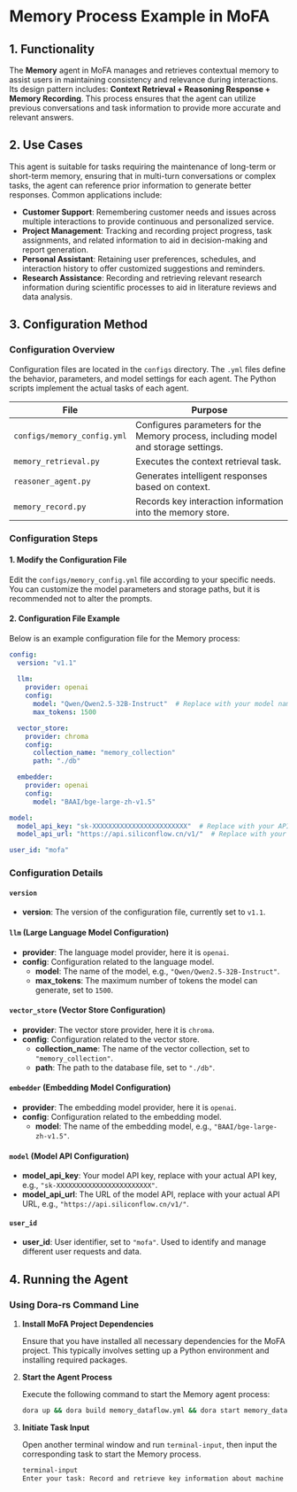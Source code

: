 # Memory Process Example in MoFA

## 1. Functionality

The **Memory** agent in MoFA manages and retrieves contextual memory to assist users in maintaining consistency and relevance during interactions. Its design pattern includes: **Context Retrieval + Reasoning Response + Memory Recording**. This process ensures that the agent can utilize previous conversations and task information to provide more accurate and relevant answers.

## 2. Use Cases

This agent is suitable for tasks requiring the maintenance of long-term or short-term memory, ensuring that in multi-turn conversations or complex tasks, the agent can reference prior information to generate better responses. Common applications include:

- **Customer Support**: Remembering customer needs and issues across multiple interactions to provide continuous and personalized service.
- **Project Management**: Tracking and recording project progress, task assignments, and related information to aid in decision-making and report generation.
- **Personal Assistant**: Retaining user preferences, schedules, and interaction history to offer customized suggestions and reminders.
- **Research Assistance**: Recording and retrieving relevant research information during scientific processes to aid in literature reviews and data analysis.

## 3. Configuration Method

### Configuration Overview

Configuration files are located in the `configs` directory. The `.yml` files define the behavior, parameters, and model settings for each agent. The Python scripts implement the actual tasks of each agent.

| **File**                     | **Purpose**                                     |
| ---------------------------- | ----------------------------------------------- |
| `configs/memory_config.yml`  | Configures parameters for the Memory process, including model and storage settings. |
| `memory_retrieval.py`        | Executes the context retrieval task.            |
| `reasoner_agent.py`          | Generates intelligent responses based on context. |
| `memory_record.py`           | Records key interaction information into the memory store. |

### Configuration Steps

#### 1. Modify the Configuration File

Edit the `configs/memory_config.yml` file according to your specific needs. You can customize the model parameters and storage paths, but it is recommended not to alter the prompts.

#### 2. Configuration File Example

Below is an example configuration file for the Memory process:

```yaml
config:
  version: "v1.1"
  
  llm:
    provider: openai
    config:
      model: "Qwen/Qwen2.5-32B-Instruct"  # Replace with your model name
      max_tokens: 1500

  vector_store:
    provider: chroma
    config:
      collection_name: "memory_collection"
      path: "./db"

  embedder:
    provider: openai
    config:
      model: "BAAI/bge-large-zh-v1.5"

model:
  model_api_key: "sk-XXXXXXXXXXXXXXXXXXXXXXXX"  # Replace with your API key
  model_api_url: "https://api.siliconflow.cn/v1/"  # Replace with your API URL

user_id: "mofa"
```

### Configuration Details

#### `version`

- **version**: The version of the configuration file, currently set to `v1.1`.

#### `llm` (Large Language Model Configuration)

- **provider**: The language model provider, here it is `openai`.
- **config**: Configuration related to the language model.
  - **model**: The name of the model, e.g., `"Qwen/Qwen2.5-32B-Instruct"`.
  - **max_tokens**: The maximum number of tokens the model can generate, set to `1500`.

#### `vector_store` (Vector Store Configuration)

- **provider**: The vector store provider, here it is `chroma`.
- **config**: Configuration related to the vector store.
  - **collection_name**: The name of the vector collection, set to `"memory_collection"`.
  - **path**: The path to the database file, set to `"./db"`.

#### `embedder` (Embedding Model Configuration)

- **provider**: The embedding model provider, here it is `openai`.
- **config**: Configuration related to the embedding model.
  - **model**: The name of the embedding model, e.g., `"BAAI/bge-large-zh-v1.5"`.

#### `model` (Model API Configuration)

- **model_api_key**: Your model API key, replace with your actual API key, e.g., `"sk-XXXXXXXXXXXXXXXXXXXXXXXX"`.
- **model_api_url**: The URL of the model API, replace with your actual API URL, e.g., `"https://api.siliconflow.cn/v1/"`.

#### `user_id`

- **user_id**: User identifier, set to `"mofa"`. Used to identify and manage different user requests and data.

## 4. Running the Agent

### Using Dora-rs Command Line

1. **Install MoFA Project Dependencies**

   Ensure that you have installed all necessary dependencies for the MoFA project. This typically involves setting up a Python environment and installing required packages.

2. **Start the Agent Process**

   Execute the following command to start the Memory agent process:

   ```bash
   dora up && dora build memory_dataflow.yml && dora start memory_dataflow.yml --attach
   ```

3. **Initiate Task Input**

   Open another terminal window and run `terminal-input`, then input the corresponding task to start the Memory process.

   ```bash
   terminal-input
   Enter your task: Record and retrieve key information about machine learning
   ```
